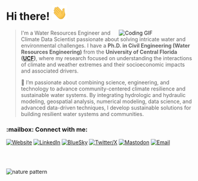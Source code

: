 <h1 align="left">Hi there! <img src="https://raw.githubusercontent.com/ABSphreak/ABSphreak/master/gifs/Hi.gif" width="40px" height="40px" /></h1>
<!--
![linkedin banner - Javy_final3 copy](https://github.com/user-attachments/assets/5de887b6-dad4-41a3-b93e-440f407f0b6a)
-->

<!--
[![Typing SVG](https://readme-typing-svg.demolab.com?font=Fira+Code&duration=2000&pause=500&multiline=true&width=810&height=55&lines=Javed+Ali;Water+Resources+Engineer+%7C+Climate+Data+Scientist)](https://git.io/typing-svg)
-->

<img align="right" alt="Coding GIF" src="https://github.com/abhisheknaiidu/abhisheknaiidu/blob/master/code.gif?raw=true" width="40%" />


> I'm a Water Resources Engineer and Climate Data Scientist passionate about solving intricate water and environmental challenges. I have a **Ph.D. in Civil Engineering (Water Resources Engineering)** from the **University of Central Florida ([UCF](https://www.ucf.edu/))**, where my research focused on understanding the interactions of climate and weather extremes and their socioeconomic impacts and associated drivers. 
> 
> 🔬 I’m passionate about combining science, engineering, and technology to advance community-centered climate resilience and sustainable water systems. By integrating hydrologic and hydraulic modeling, geospatial analysis, numerical modeling, data science, and advanced data-driven techniques, I develop sustainable solutions for building resilient water systems and communities.

<!--
> Currently, I work at **WSP USA Inc.**, where I lead technical modeling and analysis efforts, developing advanced solutions in flood risk mitigation, stormwater management, and climate resilience to support informed decision-making and sustainable infrastructure planning.
-->

<!--
> 🌍 My background spans academic, research, and consulting experience across the U.S., Europe, and South Asia — collaborating with organizations like **NOAA**, **Hazen and Sawyer**, **AGU**, **USGS**, **SFWMD**, **CNRS**, **EIT Climate-KIC**, **WMO**, and the **World Bank**.




---

<h3 align="left">💻 Technical Skills:</h3>

<p align="left">
  &emsp;<b>Programming:</b> 
    <img src="https://raw.githubusercontent.com/devicons/devicon/master/icons/python/python-original.svg" alt="Python" width="15" height="15"/> Python, 
    <img src="https://raw.githubusercontent.com/devicons/devicon/master/icons/r/r-original.svg" alt="R" width="15" height="15"/> R, 
    <img src="https://raw.githubusercontent.com/devicons/devicon/master/icons/azuresqldatabase/azuresqldatabase-original.svg" alt="SQL" width="15" height="15"/> SQL, 
    <img src="https://raw.githubusercontent.com/devicons/devicon/master/icons/matlab/matlab-original.svg" alt="MATLAB" width="15" height="15"/> MATLAB, 
    <img src="https://raw.githubusercontent.com/devicons/devicon/master/icons/markdown/markdown-original.svg" alt="Markdown" width="15" height="15"/> Markdown, 
    <img src="https://raw.githubusercontent.com/devicons/devicon/master/icons/html5/html5-original.svg" alt="HTML" width="15" height="15"/> HTML, 
    <img src="https://raw.githubusercontent.com/devicons/devicon/master/icons/css3/css3-original.svg" alt="CSS" width="15" height="15"/> CSS<br>
  &emsp;<b>Developer Tools:</b> 
    <img src="https://raw.githubusercontent.com/devicons/devicon/master/icons/git/git-original.svg" alt="Git" width="15" height="15"/> Git, 
    <img src="https://raw.githubusercontent.com/devicons/devicon/master/icons/github/github-original.svg" alt="GitHub" width="15" height="15"/> GitHub, 
    <img src="https://raw.githubusercontent.com/devicons/devicon/master/icons/vscode/vscode-original.svg" alt="VS Code" width="15" height="15"/> VS Code, 
    <img src="https://img.shields.io/badge/-FFFFFF?style=flat-square&logo=googlecolab&logoColor=F9AB00" alt="Google Colab"/> Google Colab, 
    <img src="https://raw.githubusercontent.com/devicons/devicon/master/icons/jupyter/jupyter-original-wordmark.svg" alt="Jupyter" width="15" height="15"/> Jupyter, 
    <img src="https://raw.githubusercontent.com/devicons/devicon/master/icons/anaconda/anaconda-original.svg" alt="Anaconda" width="15" height="15"/> Anaconda, 
    <img src="https://raw.githubusercontent.com/devicons/devicon/master/icons/rstudio/rstudio-original.svg" alt="RStudio" width="15" height="15"/> RStudio,
    <img src="https://raw.githubusercontent.com/devicons/devicon/master/icons/pycharm/pycharm-original.svg" alt="PyCharm" width="15" height="15"/> PyCharm<br>
  
  &emsp;<b>Modeling & GIS:</b> ArcGIS Pro, QGIS, WebGIS, DHI MIKE Suite, HEC-RAS, HEC-HMS, MODFLOW, SWMM, ICPR4, GeoClaw, CDO, LISFLOOD<br>
 
  &emsp;<b>OS:</b> <img src="https://raw.githubusercontent.com/devicons/devicon/master/icons/windows8/windows8-original.svg" alt="Windows" width="15" height="15"/> Windows, <img src="https://raw.githubusercontent.com/devicons/devicon/master/icons/apple/apple-original.svg" alt="MacOS" width="15" height="15"/> MacOS, <img src="https://raw.githubusercontent.com/devicons/devicon/master/icons/linux/linux-original.svg" alt="Linux" width="15" height="15"/> Linux<br>
  &emsp;<b>Data Science:</b> 🤖 Machine Learning, 📈 Statistical Modeling, 📊 Data Analysis & Visualization
</p>

---

-->

<h3 align="left">:mailbox: Connect with me:</h3>
<!-- <p align="left">
  <a href="https://javedali.net"><img src="https://img.shields.io/badge/Website-%2302569B.svg?&style=for-the-badge&logo=WordPress&logoColor=white" alt="Website"/></a>
  <a href="https://www.linkedin.com/in/javedali18"><img src="https://img.shields.io/badge/LinkedIn-%230077B5.svg?&style=for-the-badge&logo=linkedin&logoColor=white" alt="LinkedIn"/></a>
  <a href="https://bsky.app/profile/javedali.bsky.social"><img src="https://img.shields.io/badge/BlueSky-%231007B5.svg?&style=for-the-badge&logo=Bluesky&logoColor=white" alt="BlueSky"/></a>
  <a href="https://twitter.com/javedali99"><img src="https://img.shields.io/badge/Twitter-%231DA1F2.svg?&style=for-the-badge&logo=Twitter&logoColor=white" alt="Twitter"/></a>
  <a href="https://fediscience.org/@javedali"><img src="https://img.shields.io/badge/Mastodon-%231DA1F2.svg?&style=for-the-badge&logo=mastodon&logoColor=white&color=purple" alt="Mastodon"/></a>
  <a href="mailto:javedali28@gmail.com"><img src="https://img.shields.io/badge/Email-D14836.svg?&style=for-the-badge&logo=gmail&logoColor=white" alt="Email"/></a>
</p> -->

<p align="left">
  <a href="https://javedali.net"><img src="https://img.shields.io/badge/Website-%2302569B.svg?&style=for-the-badge&logo=WordPress&logoColor=white" alt="Website"/></a>
  <a href="https://www.linkedin.com/in/javedali18"><img src="https://img.shields.io/badge/LinkedIn-%230077B5.svg?&style=for-the-badge&logo=linkedin&logoColor=white" alt="LinkedIn"/></a>
  <a href="https://bsky.app/profile/javedali.bsky.social"><img src="https://img.shields.io/badge/BlueSky-%231007B5.svg?&style=for-the-badge&logo=Bluesky&logoColor=white" alt="BlueSky"/></a>
  <a href="https://x.com/javedali99"><img src="https://img.shields.io/badge/Twitter%2FX-%23000000.svg?&style=for-the-badge&logo=x&logoColor=white" alt="Twitter/X"/></a>
  <a href="https://fediscience.org/@javedali"><img src="https://img.shields.io/badge/Mastodon-%236364FF.svg?&style=for-the-badge&logo=mastodon&logoColor=white" alt="Mastodon"/></a>
  <a href="mailto:javedali28@gmail.com"><img src="https://img.shields.io/badge/Email-D14836.svg?&style=for-the-badge&logo=gmail&logoColor=white" alt="Email"/></a>
</p>






<br>

<br>

![nature pattern](https://user-images.githubusercontent.com/15319503/153984316-99e47aa9-3a1e-40bc-a4b1-e9d277da3816.png)






























<!--



<h1 align="left">Hi there!<img src="https://raw.githubusercontent.com/ABSphreak/ABSphreak/master/gifs/Hi.gif" width="40px" height="40px" /></h1>

[![Typing SVG](https://readme-typing-svg.demolab.com?font=Fira+Code&duration=2000&pause=500&multiline=true&width=810&height=55&lines=Javed+Ali;Water+Resources+Engineer+%7C+Climate+Data+Scientist)](https://git.io/typing-svg)

<img align="right" alt="GIF" src="https://github.com/abhisheknaiidu/abhisheknaiidu/blob/master/code.gif?raw=true" width="40%" height="40%"/>

>I am a Water Resources Engineer and a Researcher in Multi-hazards and Compound Climate & Weather Extremes. I’ve recently completed a Ph.D. in Civil Engineering (Major: Water Resources Engineering) in the [Coastal Risks and Engineering (CoRE) Research Lab](https://core-lab.weebly.com/) at the University of Central Florida ([UCF](https://www.ucf.edu/)).
>My doctoral research work focused on multi-hazards risk assessment and analyzing compound climate/weather extreme events and their spatial and temporal interactions and socio-economic impacts using machine learning, statistical, and impact-based methods.


<h3 align="left">:mailbox: How to reach me:</h3>
 <p align="left">
 <a href="https://javedali.net"><img src="https://img.shields.io/badge/Website%20-%2302569B.svg?&style=for-the-badge&logo=WordPress&logoColor=white" alt="Website@javedali"></a>
  <a href="https://www.linkedin.com/in/javedali18"><img src="https://img.shields.io/badge/linkedin-%230077B5.svg?&style=for-the-badge&logo=linkedin&logoColor=white" alt="LinkedIn@javedali"></a>
  <a href="https://bsky.app/profile/javedali.bsky.social"><img src="https://img.shields.io/badge/bluesky-%231007B5.svg?&style=for-the-badge&logo=Bluesky&logoColor=white" alt="BlueSky@javedali"></a>
  <a href="https://twitter.com/javedali99"><img src="https://img.shields.io/badge/twitter-%231DA1F2.svg?&style=for-the-badge&logo=X&logoColor=white" alt="Twitter@javedali"></a>
  <a href="https://fediscience.org/@javedali"><img src="https://img.shields.io/badge/mastodon-%231DA1F2.svg?&style=for-the-badge&logo=mastodon&logoColor=white&color=purple" alt="mastodon@javedali"></a>
  <a href="mailto:javedali28@gmail.com"><img src="https://img.shields.io/badge/email-D14836?&style=for-the-badge&logo=gmail&logoColor=white" alt="javedali28@gmail.com"></a>
 
</p>


<br>


![classic-flower-medow](https://user-images.githubusercontent.com/15319503/153984316-99e47aa9-3a1e-40bc-a4b1-e9d277da3816.png)



------------------------------------------------




<h1 align="left">Hi there! <img src="https://raw.githubusercontent.com/ABSphreak/ABSphreak/master/gifs/Hi.gif" width="40px" height="40px" /></h1>

[![Typing SVG](https://readme-typing-svg.demolab.com?font=Fira+Code&duration=2500&pause=500&multiline=true&width=810&height=55&lines=Dr.+Javed+Ali;Water+Resources+Engineer+%7C+Climate+Risk+Researcher)](https://git.io/typing-svg)

<img align="right" alt="Coding GIF" src="https://github.com/abhisheknaiidu/abhisheknaiidu/blob/master/code.gif?raw=true" width="40%" height="40%"/>

> I'm **Dr. Javed Ali** – a Water Resources Engineer and Climate Risk Researcher passionate about solving intricate water and environmental challenges. I recently earned my **Ph.D. in Civil Engineering (Water Resources Engineering)** from the **University of Central Florida (UCF)**, specializing in multi-hazard risk assessment and the analysis of compound climate and weather extremes. By integrating hydrologic and hydraulic modeling, geospatial analysis, and advanced data-driven techniques, I develop sustainable solutions that build resilient water systems and communities.
>
> Currently, I work at **WSP USA Inc.**, where I lead technical modeling and analysis efforts, developing advanced solutions in flood risk mitigation, stormwater management, and climate resilience to support informed decision-making and sustainable infrastructure planning.

<h3 align="left">:mailbox: Connect with me:</h3>
<p align="left">
  <a href="https://javedali.net"><img src="https://img.shields.io/badge/Website-%2302569B.svg?&style=for-the-badge&logo=WordPress&logoColor=white" alt="Website"/></a>
  <a href="https://www.linkedin.com/in/javedali18"><img src="https://img.shields.io/badge/LinkedIn-%230077B5.svg?&style=for-the-badge&logo=linkedin&logoColor=white" alt="LinkedIn"/></a>
  <a href="https://bsky.app/profile/javedali.bsky.social"><img src="https://img.shields.io/badge/BlueSky-%231007B5.svg?&style=for-the-badge&logo=Bluesky&logoColor=white" alt="BlueSky"/></a>
  <a href="https://twitter.com/javedali99"><img src="https://img.shields.io/badge/Twitter-%231DA1F2.svg?&style=for-the-badge&logo=Twitter&logoColor=white" alt="Twitter"/></a>
  <a href="https://fediscience.org/@javedali"><img src="https://img.shields.io/badge/Mastodon-%231DA1F2.svg?&style=for-the-badge&logo=mastodon&logoColor=white&color=purple" alt="Mastodon"/></a>
  <a href="mailto:javedali28@gmail.com"><img src="https://img.shields.io/badge/Email-D14836.svg?&style=for-the-badge&logo=gmail&logoColor=white" alt="Email"/></a>
</p>

<br>

![nature pattern](https://user-images.githubusercontent.com/15319503/153984316-99e47aa9-3a1e-40bc-a4b1-e9d277da3816.png)






-----------------------------------------------------


<h1 align="left">Hi there! <img src="https://raw.githubusercontent.com/ABSphreak/ABSphreak/master/gifs/Hi.gif" width="40px" height="40px" /></h1>

[![Typing SVG](https://readme-typing-svg.demolab.com?font=Fira+Code&duration=2000&pause=500&multiline=true&width=810&height=55&lines=Javed+Ali;Experienced+Water+Resources+Engineer+%7C+Climate+Data+Scientist+%7C+PhD+%F0%9F%8E%93)](https://git.io/typing-svg)

<img align="right" alt="Coding GIF" src="https://github.com/abhisheknaiidu/abhisheknaiidu/blob/master/code.gif?raw=true" width="40%" height="40%"/>

👋 I'm an **Experienced Water Resources Engineer** at WSP USA, holding a **PhD** 🎓 in Civil Engineering (Water Resources) from the University of Central Florida ([UCF](https://www.ucf.edu/)). My doctoral research, conducted within the [Coastal Risks and Engineering (CoRE) Research Lab](https://core-lab.weebly.com/) at UCF's [National Center for Integrated Coastal Research](https://coastal.ucf.edu/), focused on:

* 🌊 Multi-hazard risk assessment.
* 🌪️ Compound climate and weather extreme events.
* 📊 Analyzing spatial/temporal interactions and socio-economic impacts using machine learning, statistical, and impact-based methods.
* 💡 Climate change adaptation and resilience strategies.

I apply advanced skills in **hydrologic, hydrodynamic, and hydraulic modeling** 💧, **geospatial analysis (GIS)** 🗺️, and **data science** 📈 to address complex water resource challenges and enhance community resilience 🏘️.

🔬 **Key Research Projects:**
* 🌐 The Megalopolitan Coastal Transformation Hub (MACH) (NSF)
* 🏠 Building Community Resilience through Residential Risk Disclosure (NAS)
* ⛰️ Geomorphic versus Climatic Drivers of Changing Coastal Flood Risk (NSF)
* ⚡ Clean, Affordable, and Resilient Energy Systems (CARES) (DOE)

---

<h3 align="left">💻 Technical Skills:</h3>

<p align="left">
  &emsp;<b>Programming:</b> 
    <img src="https://raw.githubusercontent.com/devicons/devicon/master/icons/python/python-original.svg" alt="Python" width="15" height="15"/> Python, 
    <img src="https://raw.githubusercontent.com/devicons/devicon/master/icons/r/r-original.svg" alt="R" width="15" height="15"/> R, 
    <img src="https://raw.githubusercontent.com/devicons/devicon/master/icons/azuresqldatabase/azuresqldatabase-original.svg" alt="SQL" width="15" height="15"/> SQL, 
    <img src="https://raw.githubusercontent.com/devicons/devicon/master/icons/matlab/matlab-original.svg" alt="MATLAB" width="15" height="15"/> MATLAB, 
    <img src="https://raw.githubusercontent.com/devicons/devicon/master/icons/markdown/markdown-original.svg" alt="Markdown" width="15" height="15"/> Markdown, 
    <img src="https://raw.githubusercontent.com/devicons/devicon/master/icons/html5/html5-original.svg" alt="HTML" width="15" height="15"/> HTML, 
    <img src="https://raw.githubusercontent.com/devicons/devicon/master/icons/css3/css3-original.svg" alt="CSS" width="15" height="15"/> CSS<br>
  &emsp;<b>Developer Tools:</b> 
    <img src="https://raw.githubusercontent.com/devicons/devicon/master/icons/git/git-original.svg" alt="Git" width="15" height="15"/> Git, 
    <img src="https://raw.githubusercontent.com/devicons/devicon/master/icons/github/github-original.svg" alt="GitHub" width="15" height="15"/> GitHub, 
    <img src="https://raw.githubusercontent.com/devicons/devicon/master/icons/vscode/vscode-original.svg" alt="VS Code" width="15" height="15"/> VS Code, 
    <img src="https://img.shields.io/badge/-FFFFFF?style=flat-square&logo=googlecolab&logoColor=F9AB00" alt="Google Colab"/> Google Colab, 
    <img src="https://raw.githubusercontent.com/devicons/devicon/master/icons/jupyter/jupyter-original-wordmark.svg" alt="Jupyter" width="15" height="15"/> Jupyter, 
    <img src="https://raw.githubusercontent.com/devicons/devicon/master/icons/anaconda/anaconda-original.svg" alt="Anaconda" width="15" height="15"/> Anaconda, 
    <img src="https://raw.githubusercontent.com/devicons/devicon/master/icons/rstudio/rstudio-original.svg" alt="RStudio" width="15" height="15"/> RStudio<br>
  &emsp;<b>Modeling & GIS:</b> DHI MIKE Suite, HEC-RAS, HEC-HMS, MODFLOW, SWMM, ICPR4, NextGen CFE, GeoClaw, ArcGIS Pro, QGIS, WebGIS<br>
  &emsp;<b>OS:</b> <img src="https://raw.githubusercontent.com/devicons/devicon/master/icons/windows8/windows8-original.svg" alt="Windows" width="15" height="15"/> Windows, <img src="https://raw.githubusercontent.com/devicons/devicon/master/icons/apple/apple-original.svg" alt="MacOS" width="15" height="15"/> MacOS, <img src="https://raw.githubusercontent.com/devicons/devicon/master/icons/linux/linux-original.svg" alt="Linux" width="15" height="15"/> Linux<br>
  &emsp;<b>Data Science:</b> 🤖 Machine Learning, 📈 Statistical Modeling, 📊 Data Analysis & Visualization
</p>

---

<h3 align="left">📫 How to reach me:</h3>
<p align="left">
  <a href="https://javedali.net"><img src="https://img.shields.io/badge/Website%20-%2302569B.svg?&style=for-the-badge&logo=WordPress&logoColor=white" alt="Website"></a> <a href="https://www.linkedin.com/in/javedali18"><img src="https://img.shields.io/badge/linkedin-%230077B5.svg?&style=for-the-badge&logo=linkedin&logoColor=white" alt="LinkedIn"></a> <a href="mailto:javedali28@gmail.com"><img src="https://img.shields.io/badge/email-D14836?&style=for-the-badge&logo=gmail&logoColor=white" alt="Email"></a> <a href="https://scholar.google.com/citations?user=YOUR_GOOGLE_SCHOLAR_ID"><img src="https://img.shields.io/badge/Google_Scholar-4285F4?style=for-the-badge&logo=google-scholar&logoColor=white" alt="Google Scholar"></a> <a href="https://bsky.app/profile/javedali.bsky.social"><img src="https://img.shields.io/badge/bluesky-%231007B5.svg?&style=for-the-badge&logo=Bluesky&logoColor=white" alt="BlueSky"></a>
  <a href="https://twitter.com/javedali99"><img src="https://img.shields.io/badge/twitter-%231DA1F2.svg?&style=for-the-badge&logo=X&logoColor=white" alt="Twitter/X"></a>
  <a href="https://fediscience.org/@javedali"><img src="https://img.shields.io/badge/mastodon-%236364FF.svg?&style=for-the-badge&logo=mastodon&logoColor=white" alt="Mastodon"></a>
</p>

---

<br>

<br>

![Classic Flower Meadow Divider](https://user-images.githubusercontent.com/15319503/153984316-99e47aa9-3a1e-40bc-a4b1-e9d277da3816.png)









👨‍🔬 I am open to collaborating on any multi-hazards or weather/climate extremes-related research. 

<p align="right"><img src="https://komarev.com/ghpvc/?username=javedali99&style=flat-square"></p>
-->
